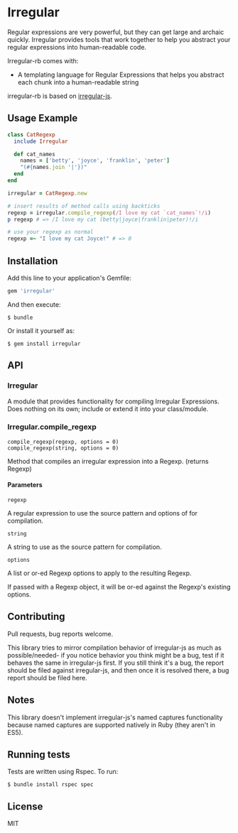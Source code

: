 # Irregular

Regular expressions are very powerful, but they can get large and archaic quickly. Irregular provides tools that work together to help you abstract your regular expressions into human-readable code.

Irregular-rb comes with:
* A templating language for Regular Expressions that helps you abstract each chunk into a human-readable string

irregular-rb is based on [irregular-js](https://github.com/suchipi/irregular-js). 

## Usage Example

```ruby
class CatRegexp
  include Irregular

  def cat_names
    names = ['betty', 'joyce', 'franklin', 'peter']
    "(#{names.join '|'})"
  end
end

irregular = CatRegexp.new

# insert results of method calls using backticks
regexp = irregular.compile_regexp(/I love my cat `cat_names`!/i)
p regexp # => /I love my cat (betty|joyce|franklin|peter)!/i

# use your regexp as normal
regexp =~ "I love my cat Joyce!" # => 0
```

## Installation

Add this line to your application's Gemfile:

```ruby
gem 'irregular'
```

And then execute:
```
$ bundle
```

Or install it yourself as:
```
$ gem install irregular
```

## API

### Irregular

A module that provides functionality for compiling Irregular Expressions.
Does nothing on its own; include or extend it into your class/module.

### Irregular.compile_regexp
```
compile_regexp(regexp, options = 0)
compile_regexp(string, options = 0)
```

Method that compiles an irregular expression into a Regexp. (returns Regexp)

#### Parameters

`regexp`

A regular expression to use the source pattern and options of for compilation.

`string`

A string to use as the source pattern for compilation.

`options`

A list or or-ed Regexp options to apply to the resulting Regexp.

If passed with a Regexp object, it will be or-ed against the Regexp's existing options.

## Contributing

Pull requests, bug reports welcome.

This library tries to mirror compilation behavior of irregular-js as much as possible/needed- if you notice behavior you think might be a bug, test if it behaves the same in irregular-js first. If you still think it's a bug, the report should be filed against irregular-js, and then once it is resolved there, a bug report should be filed here.

## Notes

This library doesn't implement irregular-js's named captures functionality because named captures are supported natively in Ruby (they aren't in ES5).

## Running tests

Tests are written using Rspec. To run:
```
$ bundle install rspec spec
```

## License

MIT
